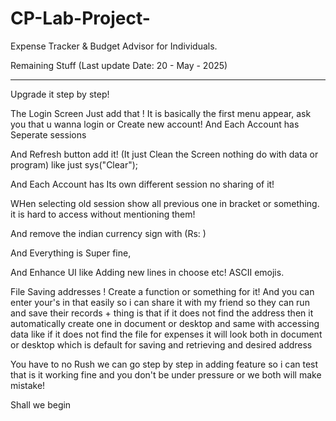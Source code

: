 # CP-Lab-Project-
Expense Tracker &amp; Budget Advisor for Individuals.

Remaining Stuff (Last update Date: 20 - May - 2025)

------------------------------------------------------------------------
Upgrade it step by step!

The Login Screen Just add that ! It is basically the first menu appear, ask you that u wanna login or Create new account! And Each Account has Seperate sessions 
 
And Refresh button add it! (It just Clean the Screen nothing do with data or program) like just sys("Clear");

And Each Account has Its own different session no sharing of it!

WHen selecting old session show all previous one in bracket or something. it is hard to access without mentioning them!

And remove the indian currency sign with (Rs: ) 

And Everything is Super fine, 

And Enhance UI like Adding new lines in choose etc! ASCII emojis.

File Saving addresses ! Create a function or something for it! And you can enter your's in that easily so i can share it with my friend so they can run and save their records + thing is that if it does not find the address then it automatically create one in document or desktop and same with accessing data like if it does not find the file for expenses it will look both in document or desktop which is default for saving and retrieving and desired address

You have to no Rush we can go step by step in adding feature so i can test that is it working fine and you don't be under pressure or we both will make mistake!

Shall we begin
